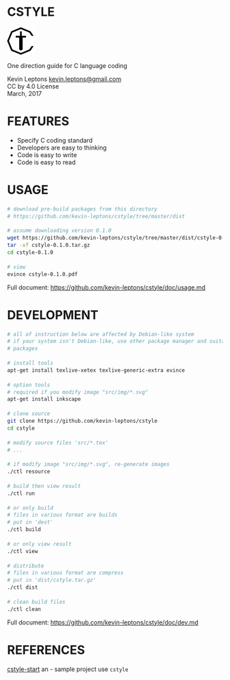 # CSTYLE

![cstyle](../img/cstyle-64.png)

One direction guide for C language coding

Kevin Leptons <kevin.leptons@gmail.com> <br>
CC by 4.0 License <br>
March, 2017

# FEATURES

- Specify C coding standard
- Developers are easy to thinking
- Code is easy to write
- Code is easy to read

# USAGE

```bash
# download pre-build packages from this directory
# https://github.com/kevin-leptons/cstyle/tree/master/dist

# assume downloading version 0.1.0
wget https://github.com/kevin-leptons/cstyle/tree/master/dist/cstyle-0.1.0.tar.gz
tar -xf cstyle-0.1.0.tar.gz
cd cstyle-0.1.0

# view
evince cstyle-0.1.0.pdf
```

Full document: https://github.com/kevin-leptons/cstyle/doc/usage.md

# DEVELOPMENT

```bash
# all of instruction below are affected by Debian-like system
# if your system isn't Debian-like, use other package manager and suitable
# packages

# install tools
apt-get install texlive-xetex texlive-generic-extra evince

# option tools
# required if you modify image "src/img/*.svg"
apt-get install inkscape

# clone source
git clone https://github.com/kevin-leptons/cstyle
cd cstyle

# modify source files 'src/*.tex'
# ...

# if modify image "src/img/*.svg", re-generate images
./ctl resource

# build then view result
./ctl run

# or only build
# files in various format are builds
# put in 'dest'
./ctl build

# or only view result
./ctl view

# distribute
# files in various format are compress
# put in 'dist/cstyle.tar.gz'
./ctl dist

# clean build files
./ctl clean
```
Full document:
https://github.com/kevin-leptons/cstyle/doc/dev.md

# REFERENCES

[cstyle-start](https://github.com/kevin-leptons/cstyle-start)
an - sample project use `cstyle`
